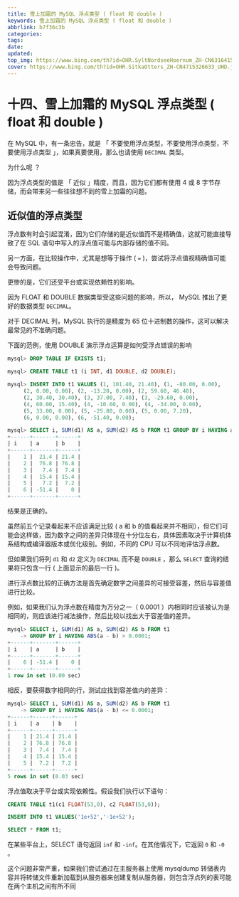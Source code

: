 ```yaml
---
title: 雪上加霜的 MySQL 浮点类型 ( float 和 double )
keywords: 雪上加霜的 MySQL 浮点类型 ( float 和 double )
abbrlink: b7f36c3b
categories: 
tags: 
date: 
updated: 
top_img: https://www.bing.com/th?id=OHR.SyltNordseeHoernum_ZH-CN6316415332_UHD.jpg
cover: https://www.bing.com/th?id=OHR.SitkaOtters_ZH-CN4715326633_UHD.jpg 
---
```

# 十四、雪上加霜的 MySQL 浮点类型 ( float 和 double )

在 MySQL 中，有一条忠告，就是 「 不要使用浮点类型，不要使用浮点类型，不要使用浮点类型 」，如果真要使用，那么也请使用 `DECIMAL` 类型。

为什么呢 ？

因为浮点类型的值是 「 近似 」精度，而且，因为它们都有使用 4 或 8 字节存储，而会带来另一些往往想不到的雪上加霜的问题。

## 近似值的浮点类型

浮点数有时会引起混淆，因为它们存储的是近似值而不是精确值，这就可能直接导致了在 SQL 语句中写入的浮点值可能与内部存储的值不同。

另一方面，在比较操作中，尤其是想等于操作 ( `=` )，尝试将浮点值视精确值可能会导致问题。

更惨的是，它们还受平台或实现依赖性的影响。

因为 FLOAT 和 DOUBLE 数据类型受这些问题的影响，所以， MySQL 推出了更好的数据类型 `DECIMAL`。

对于 DECIMAL 列，MySQL 执行的是精度为 65 位十进制数的操作，这可以解决最常见的不准确问题。

下面的范例，使用 DOUBLE 演示浮点运算是如何受浮点错误的影响

```sql
mysql> DROP TABLE IF EXISTS t1;

mysql> CREATE TABLE t1 (i INT, d1 DOUBLE, d2 DOUBLE);

mysql> INSERT INTO t1 VALUES (1, 101.40, 21.40), (1, -80.00, 0.00),
     (2, 0.00, 0.00), (2, -13.20, 0.00), (2, 59.60, 46.40),
     (2, 30.40, 30.40), (3, 37.00, 7.40), (3, -29.60, 0.00),
     (4, 60.00, 15.40), (4, -10.60, 0.00), (4, -34.00, 0.00),
     (5, 33.00, 0.00), (5, -25.80, 0.00), (5, 0.00, 7.20),
     (6, 0.00, 0.00), (6, -51.40, 0.00);

mysql> SELECT i, SUM(d1) AS a, SUM(d2) AS b FROM t1 GROUP BY i HAVING a <> b;
+------+-------+------+
| i    | a     | b    |
+------+-------+------+
|    1 |  21.4 | 21.4 |
|    2 |  76.8 | 76.8 |
|    3 |   7.4 |  7.4 |
|    4 |  15.4 | 15.4 |
|    5 |   7.2 |  7.2 |
|    6 | -51.4 |    0 |
+------+-------+------+
```

结果是正确的。

虽然前五个记录看起来不应该满足比较 ( a 和 b 的值看起来并不相同），但它们可能会这样做，因为数字之间的差异只体现在十分位左右，具体因素取决于计算机体系结构或编译器版本或优化级别。例如，不同的 CPU 可以不同地评估浮点数。

但如果我们将列 `d1` 和 `d2` 定义为 `DECIMAL` 而不是 `DOUBLE` ，那么 `SELECT` 查询的结果将只包含一行 ( 上面显示的最后一行 )。

进行浮点数比较的正确方法是首先确定数字之间差异的可接受容差，然后与容差值进行比较。

例如，如果我们认为浮点数在精度为万分之一（ 0.0001 ）内相同时应该被认为是相同的，则应该进行减法操作，然后比较以找出大于容差值的差异。

```sql
mysql> SELECT i, SUM(d1) AS a, SUM(d2) AS b FROM t1
    -> GROUP BY i HAVING ABS(a - b) > 0.0001;
+------+-------+------+
| i    | a     | b    |
+------+-------+------+
|    6 | -51.4 |    0 |
+------+-------+------+
1 row in set (0.00 sec)
```

相反，要获得数字相同的行，测试应找到容差值内的差异：

```sql
mysql> SELECT i, SUM(d1) AS a, SUM(d2) AS b FROM t1
    -> GROUP BY i HAVING ABS(a - b) <= 0.0001;
+------+------+------+
| i    | a    | b    |
+------+------+------+
|    1 | 21.4 | 21.4 |
|    2 | 76.8 | 76.8 |
|    3 |  7.4 |  7.4 |
|    4 | 15.4 | 15.4 |
|    5 |  7.2 |  7.2 |
+------+------+------+
5 rows in set (0.03 sec)
```

浮点值取决于平台或实现依赖性。假设我们执行以下语句：

```sql
CREATE TABLE t1(c1 FLOAT(53,0), c2 FLOAT(53,0));

INSERT INTO t1 VALUES('1e+52','-1e+52');

SELECT * FROM t1;
```

在某些平台上，SELECT 语句返回 `inf` 和 `-inf`。在其他情况下，它返回 `0` 和 `-0` 。

这个问题非常严重，如果我们尝试通过在主服务器上使用 mysqldump 转储表内容并将转储文件重新加载到从服务器来创建复制从服务器，则包含浮点列的表可能在两个主机之间有所不同